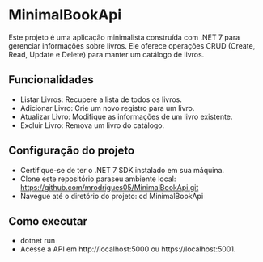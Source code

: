 # MinimalBookApi

Este projeto é uma aplicação minimalista construída com .NET 7 para gerenciar informações sobre livros. Ele oferece operações CRUD (Create, Read, Update e Delete) para manter um catálogo de livros.

## Funcionalidades 
* Listar Livros: Recupere a lista de todos os livros.
* Adicionar Livro: Crie um novo registro para um livro.
* Atualizar Livro: Modifique as informações de um livro existente.
* Excluir Livro: Remova um livro do catálogo.

## Configuração do projeto 

* Certifique-se de ter o .NET 7 SDK instalado em sua máquina.
* Clone este repositório paraseu ambiente local:
   https://github.com/mrodrigues05/MinimalBookApi.git
* Navegue até o diretório do projeto:
   cd MinimalBookApi

## Como executar 
* dotnet run
* Acesse a API em http://localhost:5000 ou https://localhost:5001.

